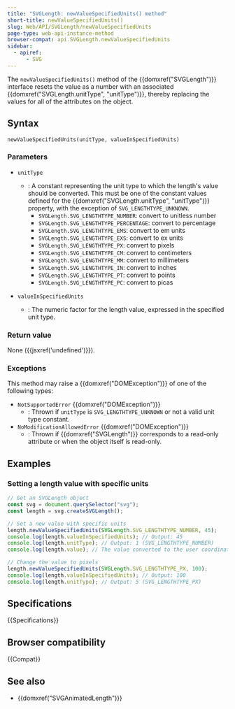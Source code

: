 ```yaml
---
title: "SVGLength: newValueSpecifiedUnits() method"
short-title: newValueSpecifiedUnits()
slug: Web/API/SVGLength/newValueSpecifiedUnits
page-type: web-api-instance-method
browser-compat: api.SVGLength.newValueSpecifiedUnits
sidebar:
  - apiref:
      - SVG
---
```


The `newValueSpecifiedUnits()` method of the {{domxref("SVGLength")}} interface resets the value as a number with an associated {{domxref("SVGLength.unitType", "unitType")}}, thereby replacing the values for all of the attributes on the object.

## Syntax

```js-nolint
newValueSpecifiedUnits(unitType, valueInSpecifiedUnits)
```

### Parameters

- `unitType`
  - : A constant representing the unit type to which the length's value should be converted. This must be one of the constant values defined for the {{domxref("SVGLength.unitType", "unitType")}} property, with the exception of `SVG_LENGTHTYPE_UNKNOWN`.
    - `SVGLength.SVG_LENGTHTYPE_NUMBER`: convert to unitless number
    - `SVGLength.SVG_LENGTHTYPE_PERCENTAGE`: convert to percentage
    - `SVGLength.SVG_LENGTHTYPE_EMS`: convert to em units
    - `SVGLength.SVG_LENGTHTYPE_EXS`: convert to ex units
    - `SVGLength.SVG_LENGTHTYPE_PX`: convert to pixels
    - `SVGLength.SVG_LENGTHTYPE_CM`: convert to centimeters
    - `SVGLength.SVG_LENGTHTYPE_MM`: convert to millimeters
    - `SVGLength.SVG_LENGTHTYPE_IN`: convert to inches
    - `SVGLength.SVG_LENGTHTYPE_PT`: convert to points
    - `SVGLength.SVG_LENGTHTYPE_PC`: convert to picas

- `valueInSpecifiedUnits`
  - : The numeric factor for the length value, expressed in the specified unit type.

### Return value

None ({{jsxref('undefined')}}).

### Exceptions

This method may raise a {{domxref("DOMException")}} of one of the following types:

- `NotSupportedError` {{domxref("DOMException")}}
  - : Thrown if `unitType` is `SVG_LENGTHTYPE_UNKNOWN` or not a valid unit type constant.
- `NoModificationAllowedError` {{domxref("DOMException")}}
  - : Thrown if {{domxref("SVGLength")}} corresponds to a read-only attribute or when the object itself is read-only.

## Examples

### Setting a length value with specific units

```js
// Get an SVGLength object
const svg = document.querySelector("svg");
const length = svg.createSVGLength();

// Set a new value with specific units
length.newValueSpecifiedUnits(SVGLength.SVG_LENGTHTYPE_NUMBER, 45);
console.log(length.valueInSpecifiedUnits); // Output: 45
console.log(length.unitType); // Output: 1 (SVG_LENGTHTYPE_NUMBER)
console.log(length.value); // The value converted to the user coordinate system

// Change the value to pixels
length.newValueSpecifiedUnits(SVGLength.SVG_LENGTHTYPE_PX, 100);
console.log(length.valueInSpecifiedUnits); // Output: 100
console.log(length.unitType); // Output: 5 (SVG_LENGTHTYPE_PX)
```

## Specifications

{{Specifications}}

## Browser compatibility

{{Compat}}

## See also

- {{domxref("SVGAnimatedLength")}}
